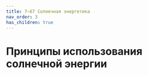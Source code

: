```yaml
---
title: 7–67 Солнечная энергетика
nav_order: 3
has_children: true
---
```


# Принципы использования солнечной энергии

